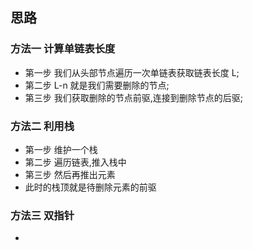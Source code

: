 ## 思路

### 方法一 计算单链表长度

- 第一步 我们从头部节点遍历一次单链表获取链表长度 L;
- 第二步 L-n 就是我们需要删除的节点;
- 第三步 我们获取删除的节点前驱,连接到删除节点的后驱;

### 方法二 利用栈
- 第一步 维护一个栈
- 第二步 遍历链表,推入栈中
- 第三步 然后再推出元素
- 此时的栈顶就是待删除元素的前驱

### 方法三 双指针
- 
